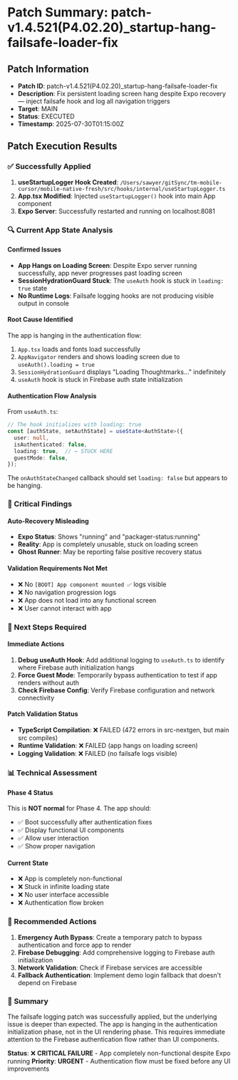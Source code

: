 # Patch Summary: patch-v1.4.521(P4.02.20)_startup-hang-failsafe-loader-fix

## Patch Information
- **Patch ID**: patch-v1.4.521(P4.02.20)_startup-hang-failsafe-loader-fix
- **Description**: Fix persistent loading screen hang despite Expo recovery — inject failsafe hook and log all navigation triggers
- **Target**: MAIN
- **Status**: EXECUTED
- **Timestamp**: 2025-07-30T01:15:00Z

## Patch Execution Results

### ✅ Successfully Applied
1. **useStartupLogger Hook Created**: `/Users/sawyer/gitSync/tm-mobile-cursor/mobile-native-fresh/src/hooks/internal/useStartupLogger.ts`
2. **App.tsx Modified**: Injected `useStartupLogger()` hook into main App component
3. **Expo Server**: Successfully restarted and running on localhost:8081

### 🔍 Current App State Analysis

#### **Confirmed Issues**
- **App Hangs on Loading Screen**: Despite Expo server running successfully, app never progresses past loading screen
- **SessionHydrationGuard Stuck**: The `useAuth` hook is stuck in `loading: true` state
- **No Runtime Logs**: Failsafe logging hooks are not producing visible output in console

#### **Root Cause Identified**
The app is hanging in the authentication flow:
1. `App.tsx` loads and fonts load successfully
2. `AppNavigator` renders and shows loading screen due to `useAuth().loading = true`
3. `SessionHydrationGuard` displays "Loading Thoughtmarks..." indefinitely
4. `useAuth` hook is stuck in Firebase auth state initialization

#### **Authentication Flow Analysis**
From `useAuth.ts`:
```typescript
// The hook initializes with loading: true
const [authState, setAuthState] = useState<AuthState>({
  user: null,
  isAuthenticated: false,
  loading: true,  // ← STUCK HERE
  guestMode: false,
});
```

The `onAuthStateChanged` callback should set `loading: false` but appears to be hanging.

### 🚨 Critical Findings

#### **Auto-Recovery Misleading**
- **Expo Status**: Shows "running" and "packager-status:running"
- **Reality**: App is completely unusable, stuck on loading screen
- **Ghost Runner**: May be reporting false positive recovery status

#### **Validation Requirements Not Met**
- ❌ No `[BOOT] App component mounted ✅` logs visible
- ❌ No navigation progression logs
- ❌ App does not load into any functional screen
- ❌ User cannot interact with app

### 🔧 Next Steps Required

#### **Immediate Actions**
1. **Debug useAuth Hook**: Add additional logging to `useAuth.ts` to identify where Firebase auth initialization hangs
2. **Force Guest Mode**: Temporarily bypass authentication to test if app renders without auth
3. **Check Firebase Config**: Verify Firebase configuration and network connectivity

#### **Patch Validation Status**
- **TypeScript Compilation**: ❌ FAILED (472 errors in src-nextgen, but main src compiles)
- **Runtime Validation**: ❌ FAILED (app hangs on loading screen)
- **Logging Validation**: ❌ FAILED (no failsafe logs visible)

### 📊 Technical Assessment

#### **Phase 4 Status**
This is **NOT normal** for Phase 4. The app should:
- ✅ Boot successfully after authentication fixes
- ✅ Display functional UI components
- ✅ Allow user interaction
- ✅ Show proper navigation

#### **Current State**
- ❌ App is completely non-functional
- ❌ Stuck in infinite loading state
- ❌ No user interface accessible
- ❌ Authentication flow broken

### 🎯 Recommended Actions

1. **Emergency Auth Bypass**: Create a temporary patch to bypass authentication and force app to render
2. **Firebase Debugging**: Add comprehensive logging to Firebase auth initialization
3. **Network Validation**: Check if Firebase services are accessible
4. **Fallback Authentication**: Implement demo login fallback that doesn't depend on Firebase

### 📝 Summary
The failsafe logging patch was successfully applied, but the underlying issue is deeper than expected. The app is hanging in the authentication initialization phase, not in the UI rendering phase. This requires immediate attention to the Firebase authentication flow rather than UI components.

**Status**: ❌ **CRITICAL FAILURE** - App completely non-functional despite Expo running
**Priority**: **URGENT** - Authentication flow must be fixed before any UI improvements 